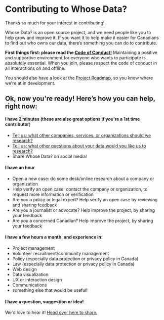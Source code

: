 
# Contributing to Whose Data?
Thanks so much for your interest in contributing!

Whose Data? is an open source project, and we need people like you to help grow and improve it. If you want it to help make it easier for Canadians to find out who owns our data, there’s something you can do to contribute.

**First things first: please read the [Code of Conduct!](https://github.com/samanthaburton/whose_data/blob/master/CODE_OF_CONDUCT.md)** Maintaining a positive and supportive environment for everyone who wants to participate is absolutely essential. When you join, please respect the code of conduct in all interactions on and offline.

You should also have a look at the [Project Roadmap](https://github.com/samanthaburton/whose_data/issues/19), so you know where we're at in development. 

## Ok, now you're ready! Here’s how you can help, right now:

#### I have 2 minutes (these are also great options if you're a 1st time contributor)

- [Tell us: what other companies, services, or organizations should we research?](https://github.com/samanthaburton/whose_data/issues/21)
- [Tell us: what other questions about your data would you like us to research?](https://github.com/samanthaburton/whose_data/issues/20)
- Share Whose Data? on social media!

#### I have an hour

- Open a new case: do some desk/online research about a company or organization
- Help verify an open case: contact the company or organization, to request more information or verification
- Are you a policy or legal expert? Help verify an open case by reviewing and sharing feedback
- Are you a journalist or advocate? Help improve the project, by sharing your feedback
- Are you a concerned Canadian? Help improve the project, by sharing your feedback

#### I have a few hours a month, and experience in:

- Project management
- Volunteer recruitment/community management
- Policy (especially data protection or privacy policy in Canada)
- Law (especially data protection or privacy policy in Canada)
- Web design
- Data visualization
- UX or interaction design
- Communications
- something else that would be useful!

#### I have a question, suggestion or idea!
We'd love to hear it! [Head over here to share.](https://github.com/samanthaburton/whose_data/issues/22)

